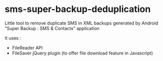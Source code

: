 sms-super-backup-deduplication
==============================

Little tool to remove duplicate SMS in XML backups generated by Android "Super Backup : SMS &amp; Contacts" application

It uses :
- FileReader API
- FileSaver jQuery plugin (to offer file download feature in Javascript)
